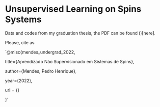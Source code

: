 # Unsupervised Learning on Spins Systems

Data and codes from my graduation thesis, the PDF can be found ()[here].

Please, cite as

`@misc{mendes_undergrad_2022,

title={Aprendizado Não Supervisionado em Sistemas de Spins},

author={Mendes, Pedro Henrique},

year={2022},

url = {}

}`
